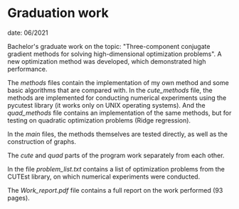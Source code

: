 # Graduation work
date: 06/2021

Bachelor's graduate work on the topic: "Three-component conjugate gradient methods for solving high-dimensional optimization problems". 
A new optimization method was developed, which demonstrated high performance.

The *methods* files contain the implementation of my own method and some basic algorithms that are compared with. In the *cute_methods* file, the methods are implemented for conducting numerical experiments using the pycutest library (it works only on UNIX operating systems). And the *quad_methods* file contains an implementation of the same methods, but for testing on quadratic optimization problems (Ridge regression). 

In the *main* files, the methods themselves are tested directly, as well as the construction of graphs. 

The *cute* and *quad* parts of the program work separately from each other. 

In the file *problem_list.txt* contains a list of optimization problems from the CUTEst library, on which numerical experiments were conducted. 

The *Work_report.pdf* file contains a full report on the work performed (93 pages).

